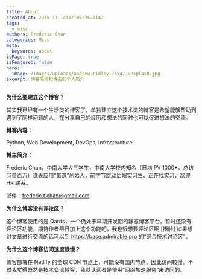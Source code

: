 ```yaml
---
title: About
created_at: 2018-11-14T17:06:35.014Z
tags:
  - misc
authors: Frederic Chan
categories: Misc
meta:
  keywords: about
isPage: true
isFeatured: false
hero:
  image: /images/uploads/andrew-ridley-76547-unsplash.jpg
excerpt: 博客简介和博主的个人简介
---
```

**为什么要建立这个博客？**

其实我已经有一个生活类的博客了，单独建立这个技术类的博客是希望能够帮助到遇到了同样问题的人，在分享自己的经历和想法的同时也可以促进想法的交流。



**博客内容：**

Python, Web Development, DevOps, Infrastructure



**博主简介：**

Frederic Chan，中南大学大三学生，中南大学校内知名（日均 PV 1000+，总访问量百万）课表应用“每课”创始人，前字节跳动后端实习生。正在找实习，欢迎 HR 联系。

邮件：frederic.t.chan@gmail.com



**为什么博客没有评论区？**

这个博客使用的是 Qards，一个仍处于早期开发期的静态博客平台。暂时还没有评论区功能，期待作者早日加上这个功能吧。我也很想要评论区啊 \[捂脸] 如果想对文章进行交流的话可以到 https://base.admirable.pro 的“综合技术讨论区”。



**为什么这个博客访问速度很慢？**

博客部署在 Netlify 的全球 CDN 节点上，可能没有国内节点，因此访问较慢。不过我觉得既然是技术交流博客，我默认读者是使用“网络加速服务”来访问的。
